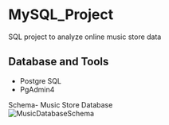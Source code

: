 # MySQL_Project
SQL project to analyze online music store data

## Database and Tools
* Postgre SQL
* PgAdmin4

Schema- Music Store Database  
![MusicDatabaseSchema](https://github.com/psikick27/MySQL_Project/assets/160136618/81460f20-4ba9-4b11-b57c-f518e7ba0680)
